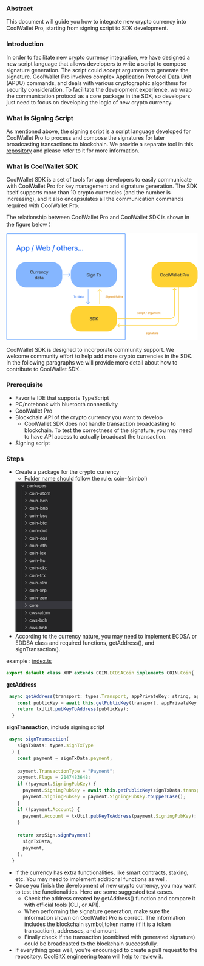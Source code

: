 ### Abstract

This document will guide you how to integrate new crypto currency into CoolWallet Pro, starting from signing script to SDK development.

### Introduction

In order to facilitate new crypto currency integration, we have designed a new script language that allows developers to write a script to compose signature generation. The script could accept arguments to generate the signature.
CoolWallet Pro involves complex Application Protocol Data Unit (APDU) commands, and deals with various cryptographic algorithms for security consideration. To facilitate the development experience, we wrap the communication protocol as a core package in the SDK, so developers just need to focus on developing the logic of new crypto currency.

### What is Signing Script 

As mentioned above, the signing script is a script language developed for CoolWallet Pro to process and compose the signatures for later broadcasting transactions to blockchain. We provide a separate tool in this [repository](https://github.com/CoolBitX-Technology/coolwallet-signing-tools/tree/dev) and please refer to it for more information.
### What is CoolWallet SDK

CoolWallet SDK is a set of tools for app developers to easily communicate with CoolWallet Pro for key management and signature generation. The SDK itself supports more than 10 crypto currencies (and the number is increasing), and it also encapsulates all the communication commands required with CoolWallet Pro.

The relationship between CoolWallet Pro and CoolWallet SDK is shown in the figure below：

![](./pics/architecture.png)

CoolWallet SDK is designed to incorporate community support. We welcome community effort to help add more crypto currencies in the SDK. In the following paragraphs we will provide more detail about how to contribute to CoolWallet SDK.

### Prerequisite

* Favorite IDE that supports TypeScript
* PC/notebook with bluetooth connectivity
* CoolWallet Pro
* Blockchain API of the crypto currency you want to develop
	* CoolWallet SDK does not handle transaction broadcasting to blockchain. To test the correctness of the signature, you may need to have API access to actually broadcast the transaction.
* Signing script

### Steps

* Create a package for the crypto currency
	* Folder name should follow the rule: coin-(simbol)
	<img src="./pics/folder.png" alt="drawing" width="150"/>
* According to the currency nature, you may need to implement ECDSA or EDDSA class and required functions, getAddress(), and signTransaction().

example : [index.ts](./packages/coin-xrp/src/index.ts) 

```javascript
export default class XRP extends COIN.ECDSACoin implements COIN.Coin{
```

**getAddress**
	
```javascript
 async getAddress(transport: types.Transport, appPrivateKey: string, appId: string, addressIndex: number): Promise<string> {
    const publicKey = await this.getPublicKey(transport, appPrivateKey, appId, addressIndex);
    return txUtil.pubKeyToAddress(publicKey);
  }
```

 **signTransaction**, include signing script
	
```javascript
 async signTransaction(
    signTxData: types.signTxType
  ) {
    const payment = signTxData.payment;

    payment.TransactionType = "Payment";
    payment.Flags = 2147483648;
    if (!payment.SigningPubKey) {
      payment.SigningPubKey = await this.getPublicKey(signTxData.transport, signTxData.appPrivateKey, signTxData.appId, signTxData.addressIndex);
      payment.SigningPubKey = payment.SigningPubKey.toUpperCase();
    }
    if (!payment.Account) {
      payment.Account = txUtil.pubKeyToAddress(payment.SigningPubKey);
    }

    return xrpSign.signPayment(
      signTxData,
      payment,
    );
  }
```
* If the currency has extra functionalities, like smart contracts, staking, etc. You may need to implement additional functions as well.
* Once you finish the development of new crypto currency, you may want to test the functionalities. Here are some suggested test cases.
	* Check the address created by getAddress() function and compare it with official tools (CLI, or API).
	* When performing the signature generation, make sure the information shown on CoolWallet Pro is correct. The information includes the blockchain symbol,token name (if it is a token transaction), addresses, and amount.
	* Finally check if the transaction (combined with generated signature) could be broadcasted to the blockchain successfully.
* If everything goes well, you’re encouraged to create a pull request to the repository. CoolBitX engineering team will help to review it.